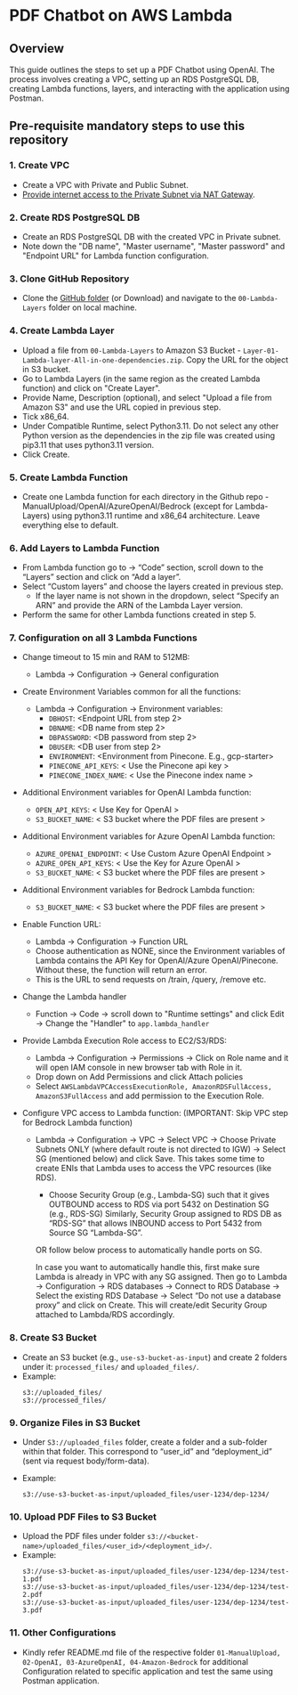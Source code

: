 # PDF Chatbot on AWS Lambda

## Overview

This guide outlines the steps to set up a PDF Chatbot using OpenAI. The process involves creating a VPC, setting up an RDS PostgreSQL DB, creating Lambda functions, layers, and interacting with the application using Postman.

## Pre-requisite mandatory steps to use this repository

### 1. Create VPC 

- Create a VPC with Private and Public Subnet.
- [Provide internet access to the Private Subnet via NAT Gateway](https://repost.aws/knowledge-center/nat-gateway-vpc-private-subnet).

### 2. Create RDS PostgreSQL DB

- Create an RDS PostgreSQL DB with the created VPC in Private subnet.
- Note down the "DB name", "Master username", "Master password" and "Endpoint URL" for Lambda function configuration.

### 3. Clone GitHub Repository

- Clone the [GitHub folder](https://github.com/manipuraco/askcybexAPIs/) (or Download) and navigate to the `00-Lambda-Layers` folder on local machine.

### 4. Create Lambda Layer

- Upload a file from `00-Lambda-Layers` to Amazon S3 Bucket - `Layer-01-Lambda-layer-All-in-one-dependencies.zip`. Copy the URL for the object in S3 bucket.
- Go to Lambda Layers (in the same region as the created Lambda function) and click on "Create Layer".
- Provide Name, Description (optional), and select "Upload a file from Amazon S3" and use the URL copied in previous step.
- Tick x86_64.
- Under Compatible Runtime, select Python3.11. Do not select any other Python version as the dependencies in the zip file was created using pip3.11 that uses python3.11 version.
- Click Create.

### 5. Create Lambda Function

- Create one Lambda function for each directory in the Github repo - ManualUpload/OpenAI/AzureOpenAI/Bedrock (except for Lambda-Layers) using python3.11 runtime and x86_64 architecture. Leave everything else to default.

### 6. Add Layers to Lambda Function

- From Lambda function go to -> “Code” section, scroll down to the “Layers” section and click on “Add a layer”.
- Select “Custom layers” and choose the layers created in previous step.
  - If the layer name is not shown in the dropdown, select “Specify an ARN” and provide the ARN of the Lambda Layer version.
- Perform the same for other Lambda functions created in step 5. 

### 7. Configuration on all 3 Lambda Functions

- Change timeout to 15 min and RAM to 512MB:
    - Lambda -> Configuration -> General configuration

- Create Environment Variables common for all the functions:
    - Lambda -> Configuration -> Environment variables:
        - `DBHOST`: <Endpoint URL from step 2>
        - `DBNAME`: <DB name from step 2>
        - `DBPASSWORD`: <DB password from step 2>
        - `DBUSER`: <DB user from step 2>
        - `ENVIRONMENT`: <Environment from Pinecone. E.g., gcp-starter>
        - `PINECONE_API_KEYS`: < Use the Pinecone api key >
        - `PINECONE_INDEX_NAME`: < Use the Pinecone index name >

- Additional Environment variables for OpenAI Lambda function:
    - `OPEN_API_KEYS`: < Use Key for OpenAI >
    - `S3_BUCKET_NAME`: < S3 bucket where the PDF files are present >

- Additional Environment variables for Azure OpenAI Lambda function:
    - `AZURE_OPENAI_ENDPOINT`: < Use Custom Azure OpenAI Endpoint >
    - `AZURE_OPEN_API_KEYS`: < Use the Key for Azure OpenAI >
    - `S3_BUCKET_NAME`: < S3 bucket where the PDF files are present >

- Additional Environment variables for Bedrock Lambda function:
    - `S3_BUCKET_NAME`: < S3 bucket where the PDF files are present >

- Enable Function URL:
    - Lambda -> Configuration -> Function URL
    - Choose authentication as NONE, since the Environment variables of Lambda contains the API Key for OpenAI/Azure OpenAI/Pinecone. Without these, the function will return an error.
    - This is the URL to send requests on /train, /query, /remove etc.

- Change the Lambda handler
    - Function -> Code -> scroll down to "Runtime settings" and click Edit -> Change the "Handler" to `app.lambda_handler`
    
- Provide Lambda Execution Role access to EC2/S3/RDS:
    - Lambda -> Configuration -> Permissions -> Click on Role name and it will open IAM console in new browser tab with Role in it.
    - Drop down on Add Permissions and click Attach policies
    - Select `AWSLambdaVPCAccessExecutionRole, AmazonRDSFullAccess, AmazonS3FullAccess` and add permission to the Execution Role.

- Configure VPC access to Lambda function: (IMPORTANT: Skip VPC step for Bedrock Lambda function)
    - Lambda -> Configuration -> VPC -> Select VPC -> Choose Private Subnets ONLY (where default route is not directed to IGW) -> Select SG (mentioned below) and click Save. This takes some time to create ENIs that Lambda uses to access the VPC resources (like RDS).

        - Choose Security Group (e.g., Lambda-SG) such that it gives OUTBOUND access to RDS via port 5432 on Destination SG (e.g., RDS-SG)
        Similarly, Security Group assigned to RDS DB as “RDS-SG” that allows INBOUND access to Port 5432 from Source SG “Lambda-SG”. 

        OR follow below process to automatically handle ports on SG.

        In case you want to automatically handle this, first make sure Lambda is already in VPC with any SG assigned. Then go to Lambda -> Configuration -> RDS databases -> Connect to RDS Database -> Select the existing RDS Database -> Select “Do not use a database proxy” and click on Create. This will create/edit Security Group attached to Lambda/RDS accordingly.

### 8. Create S3 Bucket

- Create an S3 bucket (e.g., `use-s3-bucket-as-input`) and create 2 folders under it: `processed_files/` and `uploaded_files/`.
- Example:
    ```
    s3://uploaded_files/
    s3://processed_files/
    ```

### 9. Organize Files in S3 Bucket

- Under `S3://uploaded_files` folder, create a folder and a sub-folder within that folder. This correspond to “user_id” and “deployment_id” (sent via request body/form-data).

- Example: 
  ```
  s3://use-s3-bucket-as-input/uploaded_files/user-1234/dep-1234/
  ```

### 10. Upload PDF Files to S3 Bucket

- Upload the PDF files under folder `s3://<bucket-name>/uploaded_files/<user_id>/<deployment_id>/`.
- Example:
    ```
    s3://use-s3-bucket-as-input/uploaded_files/user-1234/dep-1234/test-1.pdf
    s3://use-s3-bucket-as-input/uploaded_files/user-1234/dep-1234/test-2.pdf
    s3://use-s3-bucket-as-input/uploaded_files/user-1234/dep-1234/test-3.pdf
    ```

### 11. Other Configurations

- Kindly refer README.md file of the respective folder `01-ManualUpload, 02-OpenAI, 03-AzureOpenAI, 04-Amazon-Bedrock` for additional Configuration related to specific application and test the same using Postman application.
